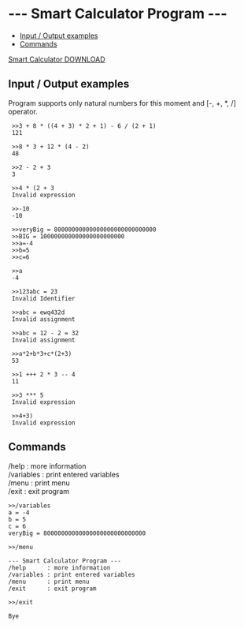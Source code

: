 # --- Smart Calculator Program ---

*   [Input / Output examples](#input--output-examples)  
*   [Commands](#commands)  
  
[Smart Calculator DOWNLOAD](https://github.com/piotr-bujnowski/smart-calculator/releases/tag/v0.1-alpha)
  
## Input / Output examples
Program supports only natural numbers for this moment and [-, +, *, /] operator.
 
```  
 >>3 + 8 * ((4 + 3) * 2 + 1) - 6 / (2 + 1)
 121
  
 >>8 * 3 + 12 * (4 - 2)  
 48  

 >>2 - 2 + 3  
 3  
  
 >>4 * (2 + 3  
 Invalid expression  
  
 >>-10  
 -10  
  
 >>veryBig = 80000000000000000000000000000  
 >>BIG = 100000000000000000000000  
 >>a=-4  
 >>b=5  
 >>c=6  
  
 >>a  
 -4  
  
 >>123abc = 23  
 Invalid Identifier  
  
 >>abc = ewq432d  
 Invalid assignment  
  
 >>abc = 12 - 2 = 32
 Invalid assignment  
  
 >>a*2+b*3+c*(2+3)  
 53  
  
 >>1 +++ 2 * 3 -- 4  
 11  

 >>3 *** 5  
 Invalid expression  
  
 >>4+3)  
 Invalid expression
```  
## Commands
 /help      : more information  
 /variables : print entered variables  
 /menu      : print menu  
 /exit      : exit program  
 ```  
>>/variables  
a = -4  
b = 5  
c = 6  
veryBig = 80000000000000000000000000000  
  
>>/menu  
  
--- Smart Calculator Program ---  
 /help      : more information  
 /variables : print entered variables  
 /menu      : print menu  
 /exit      : exit program  
   
 >>/exit  
   
 Bye  
 ```  
